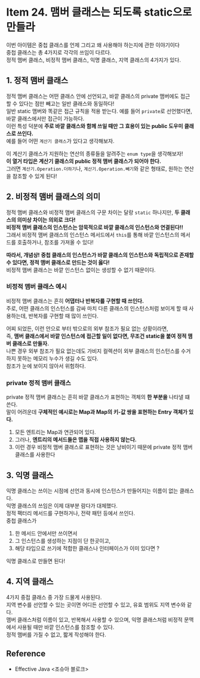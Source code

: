 # Item 24. 맴버 클래스는 되도록 static으로 만들라
이번 아이템은 중첩 클래스를 언제 그리고 왜 사용해야 하는지에 관한 이야기이다 <br>
중첩 클래스는 총 4가지로 각각의 쓰임이 다르다. <br>
정적 맴버 클래스, 비정적 맴버 클래스, 익명 클래스, 지역 클래스의 4가지가 있다.

## 1. 정적 맴버 클래스
정적 맴버 클래스는 어떤 클래스 안에 선언되고, 바깥 클래스의 private 맴버에도 접근할 수 있다는 점만 빼고는 일반 클래스와 동일하다! <br>
일반 static 맴버와 똑같은 접근 규칙을 적용 받는다. 예를 들어 `private`로 선언했다면, 바깥 클래스에서만 접근이 가능하다. <br>
이런 특성 덕분에 **주로 바깥 클래스와 함께 쓰일 때만 그 효용이 있는 public 도우미 클래스로 쓰인다.** <br>
예를 들어 어떤 `계산기 클래스`가 있다고 생각해보자. <br>

이 계산기 클래스가 지원하는 연산의 종류들을 알려주는 `enum type`을 생각해보자! <br>
**이 열거 타입은 계산기 클래스의 public 정적 맴버 클래스가 되어야 한다.** <br>
그러면 `계산기.Operation.더하기`나, `계산기.Operation.빼기`와 같은 형태로, 원하는 연산을 참조할 수 있게 된다! 

## 2. 비정적 맴버 클래스의 의미

정적 맴버 클래스와 비정적 맴버 클래스의 구문 차이는 달랑 `static` 하나지만, 
**두 클래스의 의미상 차이는 의외로 크다!** <br>
**비정적 맴버 클래스의 인스턴스는 암묵적으로 바깥 클래스의 인스턴스와 연결된다!!** <br>
그래서 비정적 맴버 클래스의 인스턴스 메서드에서 `this`를 통해 바깥 인스턴스의 메서드를 호출하거나, 참조를 가져올 수 있다! <br>

**따라서, 개념상! 중첩 클래스의 인스턴스가 바깥 클래스의 인스턴스와 독립적으로 존재할 수 있다면, 정적 맴버 클래스로 만드는 것이 옳다!** <br>
비정적 맴버 클래스는 바깥 인스턴스 없이는 생성할 수 없기 때문이다. <br>

### 비정적 맴버 클래스 예시
비정적 맴버 클래스는 흔히 **어댑터나 반복자를 구현할 때 쓰인다.** <Br>
주로, 어떤 클래스의 인스턴스를 감싸 마치 다른 클래스의 인스턴스처럼 보이게 할 때 사용하는데, 반복자를 구현할 때 많이 쓰인다. <br>

어찌 되었든, 이런 안으로 부터 밖으로의 외부 참조가 필요 없는 상황이라면, <Br> 
즉, **맴버 클래스에서 바깥 인스턴스에 접근할 일이 없다면, 무조건 static을 붙여 정적 맴버 클래스로 만들자.** <br>
나쁜 경우 외부 참조가 필요 없는데도 가비지 컬렉션이 외부 클래스의 인스턴스를 수거하지 못하는 메모리 누수가 생길 수도 있다. <br>
참조가 눈에 보이지 않아서 위험하다. 

### private 정적 맴버 클래스
private 정적 맴버 클래스는 흔히 바깥 클래스가 표현하는 객체의 **한 부분을** 나타낼 떄 쓴다. <br>
말이 어려운데 **구체적인 예시로는 Map과 Map의 키-값 쌍을 표현하는 Entry 객체가 있다.** <Br>
1. 모든 엔트리는 Map과 연관되어 있다.
2. 그러나, **엔트리의 메서드들은 맵을 직접 사용하지 않는다.**
3. 이런 경우 비정적 맴버 클래스로 표현하는 것은 낭비이기 때문에 private 정적 맴버 클래스를 사용한다


 
## 3. 익명 클래스
익명 클래스는 쓰이는 시점에 선언과 동시에 인스턴스가 만들어지는 이름이 없는 클래스다. <br>
익명 클래스의 쓰임은 이제 대부분 람다가 대체했다. <br>
정적 팩터리 메서드를 구현하거나, 전략 패턴 등에서 쓰인다. <Br>
중첩 클래스가 
1. 한 메서드 안에서만 쓰이면서 
2. 그 인스턴스를 생성하는 지점이 단 한곳이고, 
3. 해당 타입으로 쓰기에 적합한 클래스나 인터페이스가 이미 있다면 ?


익명 클래스로 만들면 된다!

## 4. 지역 클래스
4가지 중접 클래스 중 가장 드물게 사용된다. <br>
지역 변수를 선언할 수 있는 곳이면 어디든 선언할 수 있고, 유효 범위도 지역 변수와 같다. <Br>
맴버 클래스처럼 이름이 있고, 반복해서 사용할 수 있으며, 익명 클래스처럼 비정적 문맥에서 사용될 때만 바깥 인스턴스를 참조할 수 있다. <br>
정적 맴버를 가질 수 없고, 짧게 작성해야 한다.


## Reference
- Effective Java <조슈아 블로크>

